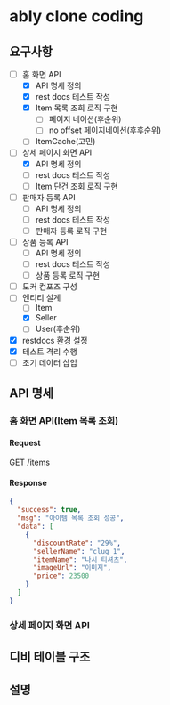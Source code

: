 # ably clone coding

## 요구사항

- [ ] 홈 화면 API
    - [x] API 명세 정의
    - [x] rest docs 테스트 작성
    - [x] Item 목록 조회 로직 구현
        - [ ] 페이지 네이션(후순위)
        - [ ] no offset 페이지네이션(후후순위)
    - [ ] ItemCache(고민)
- [ ] 상세 페이지 화면 API
    - [x] API 명세 정의
    - [ ] rest docs 테스트 작성
    - [ ] Item 단건 조회 로직 구현
- [ ] 판매자 등록 API
    - [ ] API 명세 정의
    - [ ] rest docs 테스트 작성
    - [ ] 판매자 등록 로직 구현
- [ ] 상품 등록 API
    - [ ] API 명세 정의
    - [ ] rest docs 테스트 작성
    - [ ] 상품 등록 로직 구현
- [ ] 도커 컴포즈 구성
- [ ] 엔티티 설계
    - [ ] Item
    - [x] Seller
    - [ ] User(후순위)
- [x] restdocs 환경 설정
- [x] 테스트 격리 수행
- [ ] 초기 데이터 삽입

## API 명세

### 홈 화면 API(Item 목록 조회)

#### Request

GET /items

#### Response

```json
{
  "success": true,
  "msg": "아이템 목록 조회 성공",
  "data": [
    {
      "discountRate": "29%",
      "sellerName": "clug_1",
      "itemName": "나시 티셔츠",
      "imageUrl": "이미지",
      "price": 23500
    }
  ]
}
```

### 상세 페이지 화면 API

## 디비 테이블 구조

## 설명
